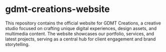 # gdmt-creations-website
This repository contains the official website for GDMT Creations, a creative studio focused on crafting unique digital experiences, design assets, and multimedia content. The website showcases our portfolio, services, and latest projects, serving as a central hub for client engagement and brand storytelling.
